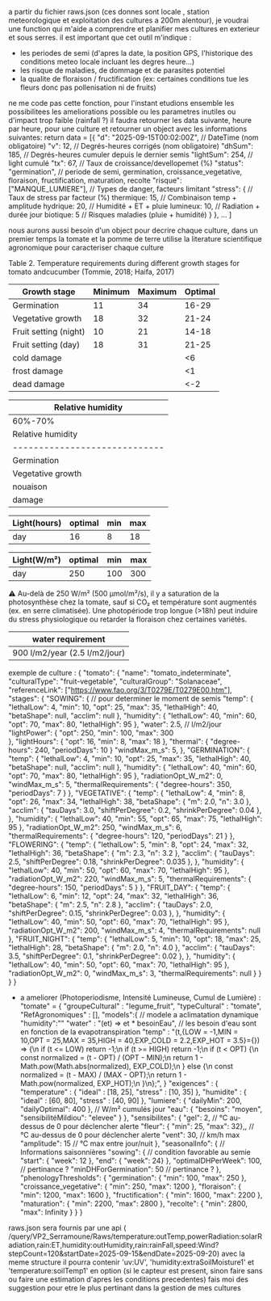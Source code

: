 a partir du fichier raws.json (ces donnes sont locale , station meteorologique et exploitation des cultures a 200m alentour), je voudrai une function qui m'aide a comprendre et planifier mes cultures en exterieur et sous serres.
il est important que cet outil m'indique :

- les periodes de semi (d'apres la date, la position GPS, l'historique des conditions meteo locale incluant les degres heure...)
- les risque de maladies, de dommage et de parasites potentiel
- la qualite de floraison / fructification (ex: certaines conditions tue les fleurs donc pas pollenisation ni de fruits)

ne me code pas cette fonction, pour l'instant etudions ensemble les possibilitees les ameliorations possible ou les parametres inutiles ou d'impact trop faible (rainfall ?)
il faudra retourner les data suivante, heure par heure, pour une culture et retourner un object avec les informations suivantes:
return data = [{
    "d": "2025-09-15T00:02:00Z",  // DateTime (nom obligatoire)
    "v": 12,                    // Degrés-heures corrigés (nom obligatoire)
    "dhSum": 185,                // Degrés-heures cumuler depuis le dernier semis
    "lightSum": 254,              // light cumulé
    "tx": 67,                     // Taux de croissance/devellopemet (%)
    "status": "germination",             // periode de semi, germination, croissance_vegetative, floraison, fructification, maturation, recolte
    "risque": ["MANQUE_LUMIERE"], // Types de danger, facteurs limitant
    "stress": {                  // Taux de stress par facteur (%)
            thermique: 15,       // Combinaison temp + amplitude
            hydrique: 20,        // Humidité + ET + pluie
            lumineux: 10,        // Radiation + durée jour
            biotique: 5          // Risques maladies (pluie + humidité)
        }
    },
    ...
]

nous aurons aussi besoin d'un object pour decrire chaque culture, dans un premier temps la tomate et la pomme de terre
utilise la literature scientifique agronomique pour caracteriser chaque culture

Table 2. Temperature requirements during different growth stages for tomato andcucumber (Tommie, 2018; Haifa, 2017)

| Growth stage          | Minimum | Maximum | Optimal |
| --------------------- | ------- | ------- | ------- |
| Germination           | 11      | 34      | 16-29   |
| Vegetative growth     | 18      | 32      | 21-24   |
| Fruit setting (night) | 10      | 21      | 14-18   |
| Fruit setting (day)   | 18      | 31      | 21-25   |
| cold damage           |         |         | <6      |
| frost damage          |         |         | <1      |
| dead damage           |         |         | <-2     |

| Relative humidity             |
| ----------------------------- |
| 60%-70%                       |
| Relative humidity             |
| ----------------------------- |
| Germination                   |
| Vegetative growth             |
| nouaison                      |
| damage                        |

| Light(hours)   | optimal | min | max |
| -------------- | ------- | --- | --- |
| day            | 16      | 8   | 18  |

| Light(W/m²)    | optimal | min | max |
| -------------- | ------- | --- | --- |
| day            | 250     | 100 | 300 |

⚠️ Au-delà de 250 W/m² (500 μmol/m²/s), il y a saturation de la photosynthèse chez la tomate, sauf si CO₂ et température sont augmentés (ex. en serre climatisée). Une photopériode trop longue (>18h) peut induire du stress physiologique ou retarder la floraison chez certaines variétés.

| water requirement             |
| ----------------------------- |
| 900 l/m2/year (2.5 l/m2/jour) |

exemple de culture :
{
  "tomato": {
    "name": "tomato_indeterminate",
    "culturalType": "fruit-vegetable",
    "culturalGroup": "Solanaceae",
    "referenceLink": ["https://www.fao.org/3/T0279E/T0279E00.htm"],
    "stages": {
      "SOWING": { // pour determiner le moment de semis
        "temp": {
          "lethalLow": 4,
          "min": 10,
          "opt": 25,
          "max": 35,
          "lethalHigh": 40,
          "betaShape": null,
          "acclim": null
        },
        "humidity": {
          "lethalLow": 40,
          "min": 60,
          "opt": 70,
          "max": 80,
          "lethalHigh": 95
        },
		"water": 2.5, // l/m2/jour
		"lightPower": {
			"opt": 250,
			"min": 100,
			"max": 300				
		},
		"lightHours": {
			"opt": 16,
			"min": 8,
			"max": 18
		},
		"thermal": {
			"degree-hours": 240,
			"periodDays": 10
		}
        "windMax_m_s": 5,
      },
      "GERMINATION": {
        "temp": {
          "lethalLow": 4,
          "min": 10,
          "opt": 25,
          "max": 35,
          "lethalHigh": 40,
          "betaShape": null,
          "acclim": null
        },
        "humidity": {
          "lethalLow": 40,
          "min": 60,
          "opt": 70,
          "max": 80,
          "lethalHigh": 95
        },
        "radiationOpt_W_m2": 0,
        "windMax_m_s": 5,
        "thermalRequirements": {
          "degree-hours": 350,
          "periodDays": 7
        }
      },
      "VEGETATIVE": {
        "temp": {
          "lethalLow": 4,
          "min": 8,
          "opt": 26,
          "max": 34,
          "lethalHigh": 38,
          "betaShape": { "m": 2.0, "n": 3.0 },
          "acclim": { "tauDays": 3.0, "shiftPerDegree": 0.2, "shrinkPerDegree": 0.04 },
        },
        "humidity": {
          "lethalLow": 40,
          "min": 55,
          "opt": 65,
          "max": 75,
          "lethalHigh": 95
        },
        "radiationOpt_W_m2": 250,
        "windMax_m_s": 6,
        "thermalRequirements": {
          "degree-hours": 120,
          "periodDays": 21
        }
      },
      "FLOWERING": {
        "temp": {
          "lethalLow": 5,
          "min": 8,
          "opt": 24,
          "max": 32,
          "lethalHigh": 36,
          "betaShape": { "m": 2.3, "n": 3.2 },
          "acclim": { "tauDays": 2.5, "shiftPerDegree": 0.18, "shrinkPerDegree": 0.035 },
        },
        "humidity": {
          "lethalLow": 40,
          "min": 50,
          "opt": 60,
          "max": 70,
          "lethalHigh": 95
        },
        "radiationOpt_W_m2": 220,
        "windMax_m_s": 5,
        "thermalRequirements": {
          "degree-hours": 150,
          "periodDays": 5
        }
      },
      "FRUIT_DAY": {
        "temp": {
          "lethalLow": 6,
          "min": 12,
          "opt": 24,
          "max": 32,
          "lethalHigh": 36,
          "betaShape": { "m": 2.5, "n": 2.8 },
          "acclim": { "tauDays": 2.0, "shiftPerDegree": 0.15, "shrinkPerDegree": 0.03 },
        },
        "humidity": {
          "lethalLow": 40,
          "min": 50,
          "opt": 60,
          "max": 70,
          "lethalHigh": 95
        },
        "radiationOpt_W_m2": 200,
        "windMax_m_s": 4,
        "thermalRequirements": null
      },
      "FRUIT_NIGHT": {
        "temp": {
          "lethalLow": 5,
          "min": 10,
          "opt": 18,
          "max": 25,
          "lethalHigh": 28,
          "betaShape": { "m": 2.0, "n": 4.0 },
          "acclim": { "tauDays": 3.5, "shiftPerDegree": 0.1, "shrinkPerDegree": 0.02 },
        },
        "humidity": {
          "lethalLow": 40,
          "min": 50,
          "opt": 60,
          "max": 70,
          "lethalHigh": 95
        },
        "radiationOpt_W_m2": 0,
        "windMax_m_s": 3,
        "thermalRequirements": null
      }
    }
  }
}


- a ameliorer (Photoperiodisme, Intensité Lumineuse, Cumul de Lumière) :
  "tomate" = {
  "groupeCultural" : "legume_fruit",
  "typeCultural" : "tomate",
  "RefAgronomiques" : [],
  "models":{ // modele a aclimatation dynamique
    "humidity":""
    "water" : "(et) => et * besoinEau", // les besoin d'eau sont en fonction de la evapotranspiration
    "temp" : "(t,{LOW = -1,MIN = 10,OPT = 25,MAX = 35,HIGH = 40,EXP_COLD = 2.2,EXP_HOT = 3.5}={}) => {\n  if (t <= LOW) return -1;\n  if (t >= HIGH) return -1;\n  if (t < OPT) {\n    const normalized = (t - OPT) / (OPT - MIN);\n    return 1 - Math.pow(Math.abs(normalized), EXP_COLD);\n  } else {\n    const normalized = (t - MAX) / (MAX - OPT);\n    return 1 - Math.pow(normalized, EXP_HOT);\n  }\n};",
  }
  "exigences" : {
  "temperature" : { "ideal" : [18, 25], "stress" : [10, 35] },
  "humidite" : { "ideal" : [60, 80], "stress" : [40, 90] },
  "lumiere": { "dailyMin": 200, "dailyOptimal": 400 }, // W/m² cumulés jour
  "eau": { "besoins": "moyen", "sensibilitéMildiou": "elevee" }
  },
  "sensibilites": {
  "gel": 2,        // °C au-dessus de 0 pour déclencher alerte
  "fleur": { "min": 25, "max": 32},,        // °C au-dessus de 0 pour déclencher alerte
  "vent": 30,      // km/h max
  "amplitude": 15  // °C max entre jour/nuit
  },
  "seasonalInfo": { // Informations saisonnières
  "sowing": { // condition favorable au semie
  "start": { "week": 12 },
  "end": { "week": 24}
  },
  "optimalDHPerWeek": 100, // pertinance ?
  "minDHForGermination": 50 // pertinance ?
  },
  "phenologyThresholds": {
  "germination": { "min": 100, "max": 250 },
  "croissance_vegetative": { "min": 250, "max": 1200 },
  "floraison": { "min": 1200, "max": 1600 },
  "fructification": { "min": 1600, "max": 2200 },
  "maturation": { "min": 2200, "max": 2800 },
  "recolte": { "min": 2800, "max": Infinity }
  }
  }


raws.json sera fournis par une api ( /query/VP2_Serramoune/Raws/temperature:outTemp,powerRadiation:solarRadiation,rain:ET,humidity:outHumidity,rain:rainFall,speed:Wind?stepCount=120&startDate=2025-09-15&endDate=2025-09-20) avec la meme structure
il pourra contenir 'uv:UV', 'humidity:extraSoilMoisture1' et 'temperature:soilTemp1' en option (si le capteur est present, sinon faire sans ou faire une estimation d'apres les conditions precedentes)
fais moi des suggestion pour etre le plus pertinant dans la gestion de mes cultures
